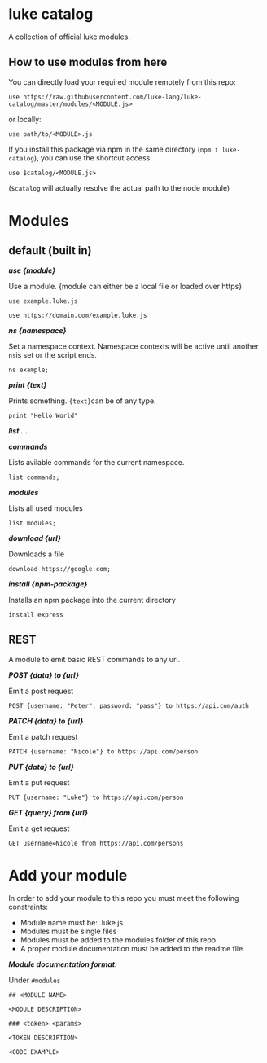 # luke catalog

A collection of official luke modules.

## How to use modules from here


You can directly load your required module remotely from this repo:

```luke
use https://raw.githubusercontent.com/luke-lang/luke-catalog/master/modules/<MODULE.js>
```

or locally:

```luke
use path/to/<MODULE>.js
```

If you install this package via npm in the same directory (`npm i luke-catalog`), you can use the shortcut access:

```luke
use $catalog/<MODULE.js>
```

(`$catalog` will actually resolve the actual path to the node module)

# Modules

## default (built in)

***use {module}***

Use a module. {module can either be a local file or loaded over https}

```luke
use example.luke.js

use https://domain.com/example.luke.js
```

***ns {namespace}***

Set a namespace context. Namespace contexts will be active until another `ns`is set or the script ends.

```luke
ns example;
```

***print {text}***

Prints something. `{text}`can be of any type.

```luke
print "Hello World"
```

***list ...***

***commands***

Lists avilable commands for the current namespace.

```luke
list commands;
```

***modules***

Lists all used modules

```luke
list modules;
```


***download {url}***

Downloads a file

```luke
download https://google.com;
```

***install {npm-package}***

Installs an npm package into the current directory

```luke
install express
```



## REST

A module to emit basic REST commands to any url.


***POST {data} to {url}***

Emit a post request

```luke
POST {username: "Peter", password: "pass"} to https://api.com/auth
```

***PATCH {data} to {url}***

Emit a patch request

```luke
PATCH {username: "Nicole"} to https://api.com/person
```

***PUT {data} to {url}***

Emit a put request

```luke
PUT {username: "Luke"} to https://api.com/person
```

***GET {query} from {url}***

Emit a get request

```luke
GET username=Nicole from https://api.com/persons
```




# Add your module

In order to add your module to this repo you must meet the following constraints:

* Module name must be: <MODULENAME>.luke.js
* Modules must be single files
* Modules must be added to the modules folder of this repo
* A proper module documentation must be added to the readme file

***Module documentation format:***

Under `#modules`

```
## <MODULE NAME>

<MODULE DESCRIPTION>

### <token> <params>

<TOKEN DESCRIPTION>

<CODE EXAMPLE>
```
